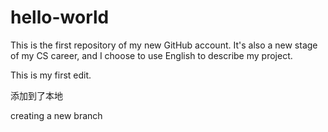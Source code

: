 # hello-world
This is the first repository of my new GitHub account. It's also a new stage of my CS career, and I choose to use English to describe my project. 

This is my first edit.



添加到了本地


creating a new branch